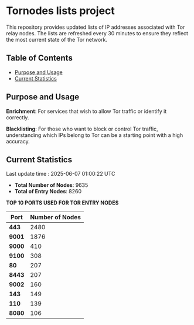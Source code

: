 # Tornodes lists project

This repository provides updated lists of IP addresses associated with Tor relay nodes. The lists are refreshed every 30 minutes to ensure they reflect the most current state of the Tor network.

## Table of Contents

- [Purpose and Usage](#purpose-and-usage)
- [Current Statistics](#current-statistics)


## Purpose and Usage

**Enrichment**: For services that wish to allow Tor traffic or identify it correctly.

**Blacklisting**: For those who want to block or control Tor traffic, understanding which IPs belong to Tor can be a starting point with a high accuracy.

## Current Statistics

Last update time : 2025-06-07 01:00:22 UTC

- **Total Number of Nodes**: 9635
- **Total of Entry Nodes**: 8260

**TOP 10 PORTS USED FOR TOR ENTRY NODES**

| **Port** | **Number of Nodes** |
|------|-----------------|
| **443**   | 2480  |
| **9001**   | 1876  |
| **9000**   | 410  |
| **9100**   | 308  |
| **80**   | 207  |
| **8443**   | 207  |
| **9002**   | 160  |
| **143**   | 149  |
| **110**   | 139  |
| **8080**   | 106  |

